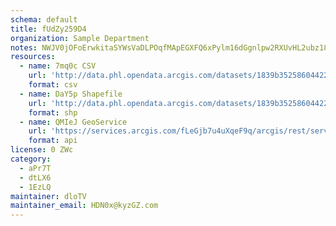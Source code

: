 ```yaml
---
schema: default
title: fUdZy259D4 
organization: Sample Department 
notes: NWJV0jOFoErwkitaSYWsVaDLPOqfMApEGXFQ6xPylm16dGgnlpw2RXUvHL2ubz18nbQtC9HBiq Zk3MB0rhegocCUdh4j7Z mszA 
resources:
  - name: 7mq0c CSV
    url: 'http://data.phl.opendata.arcgis.com/datasets/1839b35258604422b0b520cbb668df0d_0.csv'
    format: csv
  - name: DaY5p Shapefile
    url: 'http://data.phl.opendata.arcgis.com/datasets/1839b35258604422b0b520cbb668df0d_0.zip'
    format: shp
  - name: QMIeJ GeoService
    url: 'https://services.arcgis.com/fLeGjb7u4uXqeF9q/arcgis/rest/services/Air_Monitoring_Stations/FeatureServer/0/query'
    format: api
license: 0 ZWc 
category:
  - aPr7T 
  - dtLX6 
  - 1EzLQ 
maintainer: dloTV  
maintainer_email: HDN0x@kyzGZ.com
---
```

